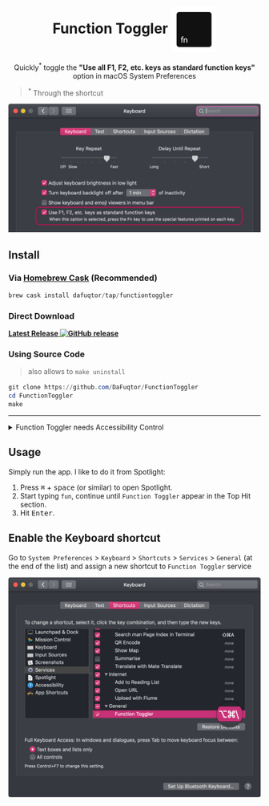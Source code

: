 <h1 align="center">
   Function Toggler <img align="center" height="90" src="icon.png">
</h1>

<p align="center">
   Quickly<sup>*</sup> toggle the <strong>"Use all F1, F2, etc. keys as standard function keys"</strong> option in macOS System Preferences
</p>

> <sup>*</sup> Through the shortcut

![keyboard settings](screenshots/kb-sets.png)

## Install

### Via [Homebrew Cask](//brew.sh) (Recommended)

```powershell
brew cask install dafuqtor/tap/functiontoggler
```

### Direct Download

  **[Latest Release ![GitHub release](https://img.shields.io/github/release/dafuqtor/functiontoggler?label=%20)](//github.com/DaFuqtor/FunctionToggler/releases/latest/download/FunctionToggler.zip)**

### Using Source Code

> also allows to `make uninstall`

```powershell
git clone https://github.com/DaFuqtor/FunctionToggler
cd FunctionToggler
make
```

---

<details>
   <summary>Function Toggler needs Accessibility Control</summary>

   1. Open the app once (for it to appear in Accessibility tab)
   2. Go to `System Preferences` > `Security & Privacy` > `Privacy` > `Accessibility`
   3. `Click the lock to make changes` and tick `Function Toggler` under `Allow the apps below to control your computer`.

   ![preferences](screenshots/privacy-sets.png)
</details>

## Usage

Simply run the app.
I like to do it from Spotlight:

1. Press <kbd>⌘</kbd> + <kbd>space</kbd> (or similar) to open Spotlight.
2. Start typing `fun`, continue until `Function Toggler` appear in the Top Hit section.
3. Hit <kbd>Enter</kbd>.

## Enable the Keyboard shortcut

Go to `System Preferences` > `Keyboard` > `Shortcuts` > `Services` > `General` (at the end of the list) and assign a new shortcut to `Function Toggler` service

![keybard-shortcut](screenshots/kb-short.png)
